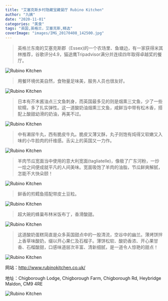 ```yaml
---
title: "艾塞克斯乡村隐藏宝藏餐厅 Rubino Kitchen"
author: "九姨"
date: "2020-11-01"
categories: "美食"
tags: "英国,英格兰，艾塞克斯,精选"
coverImage: "images/IMG_20170408_142500.jpg"
---
```


>英格兰东南的艾塞克斯郡（Essex)的一个农场里、鱼塘边，有一家获得米其林推荐，谷歌评分4.9，猫途鹰Tripadvisor满分并连续四年取得卓越奖的餐厅。

![Rubino Kitchen](images/IMG_20170408_151530.jpg)

>用餐环境优美自然，食物量足味美，服务人员也很友好。

![Rubino Kitchen](images/IMG_20170408_132613.jpg)

>日本有芥末酱油点三文鱼刺身，而英国最多见的则是烟熏三文鱼，少了一些软糯，多了扎实弹性。这一道酸奶油烟熏三文鱼，咸鲜当中带有松木香，搭配上酸甜幼滑的奶油，再美不过。

![Rubino Kitchen](images/IMG_20170408_133548.jpg)

>中有濑尿牛丸，西有脆皮牛丸。脆皮又薄又酥，丸子则饱有炖得又软嫩又入味的小牛脸肉的纤维感。舌尖上的英国又一力作。

![Rubino Kitchen](images/IMG_20170408_133553.jpg)

>羊肉节瓜宽面当中使用的意大利宽面(tagliatelle)，像极了广东河粉，一炒一烩之间便成就平凡的人间美味。宽面吸饱了羊肉的油脂，节瓜鲜爽解腻，怎能不大快朵颐！

![Rubino Kitchen](images/IMG_20170408_135520.jpg)

>鲜香的煎鳕鱼搭配带皮土豆粒。

![Rubino Kitchen](images/IMG_20170408_135530.jpg)

>超大碗的蜂巢布林米饭布丁，香滑酸甜。

![Rubino Kitchen](images/IMG_20170408_142506.jpg)

>这道酸奶蛋糕简直是众多英国甜点中的一股清流，空谷中的幽兰。薄烤饼拌上香草味酸奶，缀以开心果仁及石榴子。薄饼松软、酸奶香浓、开心果甘香、石榴酸甜，口感味道层次丰富、清新细腻，是一道令人惊艳的甜点！

![Rubino Kitchen](images/IMG_20170408_142500.jpg)

网站：http://www.rubinokitchen.co.uk/

地址：Chigborough Lodge, Chigborough Farm, Chigborough Rd, Heybridge Maldon, CM9 4RE

![Rubino Kitchen](images/rubino.jpg)